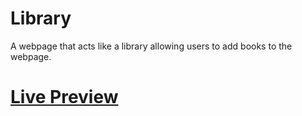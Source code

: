 # Library

A webpage that acts like a library allowing users to add books to the webpage.

# [Live Preview](https://zeyadattia5.github.io/Library/)